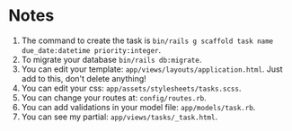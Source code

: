 # Notes

1. The command to create the task is `bin/rails g scaffold task name due_date:datetime priority:integer`.
2. To migrate your database `bin/rails db:migrate`.
3. You can edit your template: `app/views/layouts/application.html`. Just add to this, don't delete anything!
4. You can edit your css: `app/assets/stylesheets/tasks.scss`.
5. You can change your routes at: `config/routes.rb`.
6. You can add validations in your model file: `app/models/task.rb`.
7. You can see my partial: `app/views/tasks/_task.html`.

